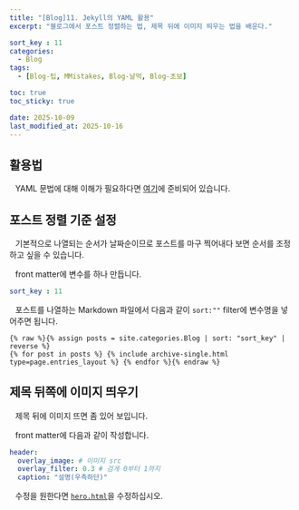 ```yaml
---
title: "[Blog]11. Jekyll의 YAML 활용"
excerpt: "블로그에서 포스트 정렬하는 법, 제목 뒤에 이미지 띄우는 법을 배운다."

sort_key : 11
categories:
  - Blog
tags:
  - [Blog-팁, MMistakes, Blog-날먹, Blog-초보]

toc: true
toc_sticky: true

date: 2025-10-09
last_modified_at: 2025-10-16
---
```

## 활용법
⠀YAML 문법에 대해 이해가 필요하다면 [여기](/blog/blog-5-newbie-yaml/)에 준비되어 있습니다.

## 포스트 정렬 기준 설정
⠀기본적으로 나열되는 순서가 날짜순이므로 포스트를 마구 찍어내다 보면 순서를 조정하고 싶을 수 있습니다.

⠀front matter에 변수를 하나 만듭니다.
```yml
sort_key : 11
```
⠀포스트를 나열하는 Markdown 파일에서 다음과 같이 `sort:""` filter에 변수명을 넣어주면 됩니다.
```liquid
{% raw %}{% assign posts = site.categories.Blog | sort: "sort_key" | reverse %}
{% for post in posts %} {% include archive-single.html type=page.entries_layout %} {% endfor %}{% endraw %}
```

## 제목 뒤쪽에 이미지 띄우기
⠀제목 뒤에 이미지 뜨면 좀 있어 보입니다.

⠀front matter에 다음과 같이 작성합니다.
```yml
header:
  overlay_image: # 이미지 src
  overlay_filter: 0.3 # 검게 0부터 1까지
  caption: "설명(우측하단)"
```
⠀수정을 원한다면 [`hero.html`](/blog/blog-10-html-file/#page__herohtml)을 수정하십시오.